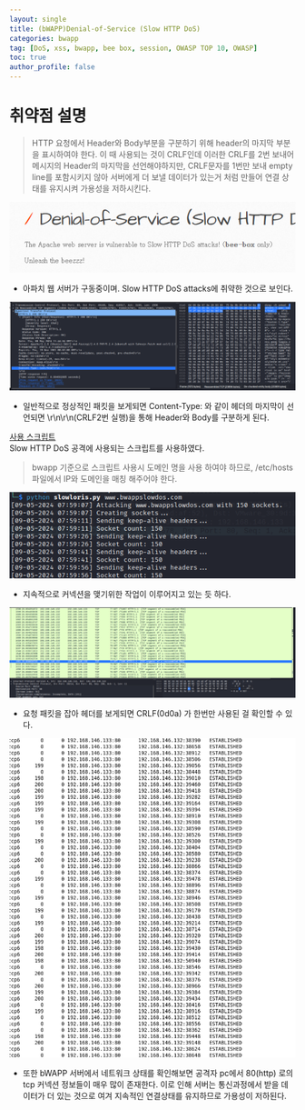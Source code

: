 ```yaml
---
layout: single
title: (bWAPP)Denial-of-Service (Slow HTTP DoS)
categories: bwapp
tag: [DoS, xss, bwapp, bee box, session, OWASP TOP 10, OWASP]
toc: true
author_profile: false
---
```


# 취약점 설명
> HTTP 요청에서 Header와 Body부분을 구분하기 위해 header의 마지막 부분을 표시하여야 한다. 이 때 사용되는 것이 CRLF인데 이러한 CRLF를 2번 보내어 메시지의 Header의 마지막을 선언해야하지만, CRLF문자를 1번만 보내 empty line를 포함시키지 않아 서버에게 더 보낼 데이터가 있는거 처럼 만들어 연결 상태를 유지시켜 가용성을 저하시킨다.

![그림 1-1](/assets/image/bwapp/Security%20Misconfiguration/Denial-of-Service%20(Slow%20HTTP%20DoS)/image.png)
- 아파치 웹 서버가 구동중이며. Slow HTTP DoS attacks에 취약한 것으로 보인다.

![그림 1-2](/assets/image/bwapp/Security%20Misconfiguration/Denial-of-Service%20(Slow%20HTTP%20DoS)/image-1.png)
- 일반적으로 정상적인 패킷을 보게되면 Content-Type: 와 같이 헤더의 마지막이 선언되면 \r\n\r\n(CRLF2번 실행)을 통해 Header와 Body를 구분하게 된다.

[사용 스크립트](https://github.com/gkbrk/slowloris)
<br>
Slow HTTP DoS 공격에 사용되는 스크립트를 사용하였다.

> bwapp 기준으로 스크립트 사용시 도메인 명을 사용 하여야 하므로, /etc/hosts파일에서 IP와 도메인을 매칭 해주어야 한다.

![그림 1-3](/assets/image/bwapp/Security%20Misconfiguration/Denial-of-Service%20(Slow%20HTTP%20DoS)/image-2.png)
- 지속적으로 커넥션을 맺기위한 작업이 이루어지고 있는 듯 하다.

![그림 1-4](/assets/image/bwapp/Security%20Misconfiguration/Denial-of-Service%20(Slow%20HTTP%20DoS)/image-3.png)
- 요청 패킷을 잡아 헤더를 보게되면 CRLF(0d0a) 가 한번만 사용된 걸 확인할 수 있다.

![그림 1-5](/assets/image/bwapp/Security%20Misconfiguration/Denial-of-Service%20(Slow%20HTTP%20DoS)/image-4.png)
- 또한 bWAPP 서버에서 네트워크 상태를 확인해보면 공격자 pc에서 80(http) 로의 tcp 커넥션 정보들이 매우 많이 존재한다. 이로 인해 서버는 통신과정에서 받을 데이터가 더 있는 것으로 여겨 지속적인 연결상태를 유지하므로 가용성이 저하된다.